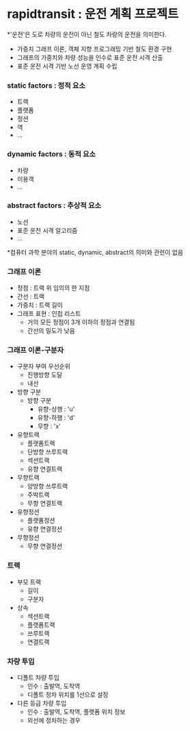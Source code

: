 # rapidtransit : 운전 계획 프로젝트
*'운전'은 도로 차량의 운전이 아닌 철도 차량의 운전을 의미한다.
* 가중치 그래프 이론, 객체 지향 프로그래밍 기반 철도 환경 구현
* 그래프의 가중치와 차량 성능을 인수로 표준 운전 시격 산출
* 표준 운전 시격 기반 노선 운영 계획 수립

### static factors : 정적 요소
* 트랙
* 플랫폼 
* 정션
* 역
* ...

### dynamic factors : 동적 요소
* 차량
* 이용객
* ...

### abstract factors : 추상적 요소
* 노선
* 표준 운전 시격 알고리즘
* ...

*컴퓨터 과학 분야의 static, dynamic, abstract의 의미와 관련이 없음

### 그래프 이론
* 정점 : 트랙 위 임의의 한 지점 
* 간선 : 트랙
* 가중치 : 트랙 길이
* 그래프 표현 : 인접 리스트
	* 거의 모든 정점이 3개 이하의 정점과 연결됨
	* 간선의 밀도가 낮음
### 그래프 이론-구분자
* 구분자 부여 우선순위
	* 진행방향 도달
	* 내선
* 방향 구분
	* 방향 구분
		* 유향-상행 : 'u'
		* 유향-하행 : 'd'
		* 무향 : 'x'
* 유향트랙
	* 플랫폼트랙
	* 단방향 쓰루트랙
	* 섹션트랙
	* 유향 연결트랙 
* 무향트랙
	* 양방향 쓰루트랙
	* 주박트랙
	* 무향 연결트랙
* 유향정션
	* 플랫폼정션
	* 유향 연결정션
* 무향정션
	* 무향 연결정션
### 트랙
* 부모 트랙
	* 길이
	* 구분자
* 상속
	* 섹션트랙
	* 플랫폼트랙
	* 쓰루트랙
	* 연결트랙

### 차량 투입
* 디폴트 차량 투입
	* 인수 : 출발역, 도착역
	* 디폴트 정차 위치를 1선으로 설정
* 다른 등급 차량 투입
	* 인수 : 출발역, 도착역, 플랫폼 위치 정보
	* 외선에 정차하는 경우
